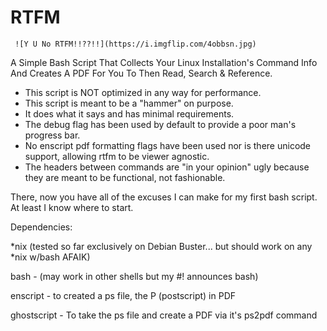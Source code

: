 # RTFM
     ![Y U No RTFM!!??!!](https://i.imgflip.com/4obbsn.jpg)
A Simple Bash Script That Collects Your Linux Installation's Command Info And Creates A PDF For You To Then Read, Search & Reference.

* This script is NOT optimized in any way for performance. 
* This script is meant to be a "hammer" on purpose. 
* It does what it says and has minimal requirements.
* The debug flag has been used by default to provide a poor man's progress bar. 
* No enscript pdf formatting flags have been used nor is there unicode support, allowing rtfm to be viewer agnostic.
* The headers between commands are "in your opinion" ugly because they are meant to be functional, not fashionable.

There, now you have all of the excuses I can make for my first bash script. At least I know where to start.

Dependencies:

*nix (tested so far exclusively on Debian Buster... but should work on any *nix w/bash AFAIK)

bash - (may work in other shells but my #! announces bash)

enscript - to created a ps file, the P (postscript) in PDF

ghostscript - To take the ps file and create a PDF via it's ps2pdf command
